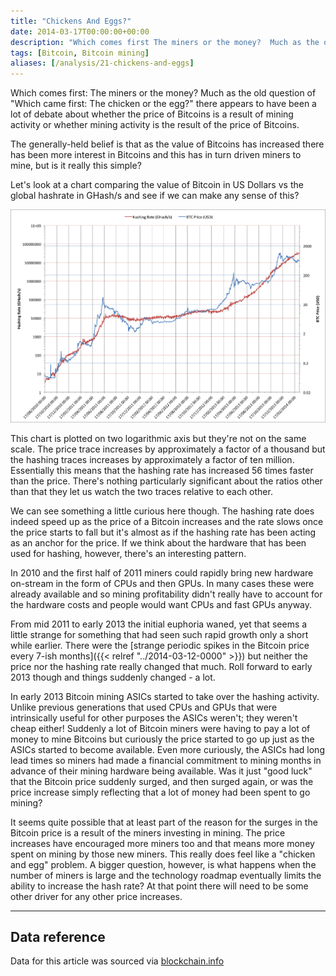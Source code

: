 ```yaml
---
title: "Chickens And Eggs?"
date: 2014-03-17T00:00:00+00:00
description: "Which comes first The miners or the money?  Much as the old question of \"Which came first:\" The chicken or the egg?\" there appears to have been a lot of debate about whether the price of Bitcoins is a result of mining activity or whether mining activity is the result of the price of Bitcoins.  The generally-held belief is that as the value of Bitcoins has increased there has been more interest in Bitcoins and this has in turn driven miners to mine, but is it really this simple?"
tags: [Bitcoin, Bitcoin mining]
aliases: [/analysis/21-chickens-and-eggs]
---
```

Which comes first: The miners or the money?  Much as the old question of
"Which came first: The chicken or the egg?" there appears to have been
a lot of debate about whether the price of Bitcoins is a result of
mining activity or whether mining activity is the result of the price of
Bitcoins.

The generally-held belief is that as the value of Bitcoins has increased
there has been more interest in Bitcoins and this has in turn driven
miners to mine, but is it really this simple?

Let's look at a chart comparing the value of Bitcoin in US Dollars vs
the global hashrate in GHash/s and see if we can make any sense of
this?

![20140317 Bitcoin-vs-hash](./20140317_Bitcoin-vs-hash.png)

This chart is plotted on two logarithmic axis but they're not on the
same scale.  The price trace increases by approximately a factor of a
thousand but the hashing traces increases by approximately a factor of
ten million.  Essentially this means that the hashing rate has increased
56 times faster than the price.  There's nothing particularly
significant about the ratios other than that they let us watch the two
traces relative to each other.

We can see something a little curious here though.  The hashing rate
does indeed speed up as the price of a Bitcoin increases and the rate
slows once the price starts to fall but it's almost as if the hashing
rate has been acting as an anchor for the price.  If we think about the
hardware that has been used for hashing, however, there's an interesting
pattern.

In 2010 and the first half of 2011 miners could rapidly bring new
hardware on-stream in the form of CPUs and then GPUs.  In many cases
these were already available and so mining profitability didn't really
have to account for the hardware costs and people would want CPUs and
fast GPUs anyway.

From mid 2011 to early 2013 the initial euphoria waned, yet that seems
a little strange for something that had seen such rapid growth only a
short while earlier.  There were the [strange periodic spikes in the
Bitcoin price every 7-ish months]({{< relref "../2014-03-12-0000" >}})
but neither the price nor the hashing rate really changed that much.
Roll forward to early 2013 though and things suddenly changed - a
lot.

In early 2013 Bitcoin mining ASICs started to take over the hashing
activity.  Unlike previous generations that used CPUs and GPUs that were
intrinsically useful for other purposes the ASICs weren't; they
weren't cheap either!  Suddenly a lot of Bitcoin miners were having to
pay a lot of money to mine Bitcoins but curiously the price started to
go up just as the ASICs started to become available.  Even more
curiously, the ASICs had long lead times so miners had made a financial
commitment to mining months in advance of their mining hardware being
available.  Was it just "good luck" that the Bitcoin price suddenly
surged, and then surged again, or was the price increase simply
reflecting that a lot of money had been spent to go
mining?

It seems quite possible that at least part of the reason for the surges
in the Bitcoin price is a result of the miners investing in mining.  The
price increases have encouraged more miners too and that means more
money spent on mining by those new miners.  This really does feel like a
"chicken and egg" problem.  A bigger question, however, is what happens
when the number of miners is large and the technology roadmap eventually
limits the ability to increase the hash rate?  At that point there will
need to be some other driver for any other price
increases.

---

## Data reference

Data for this article was sourced via [blockchain.info](http://blockchain.info)
